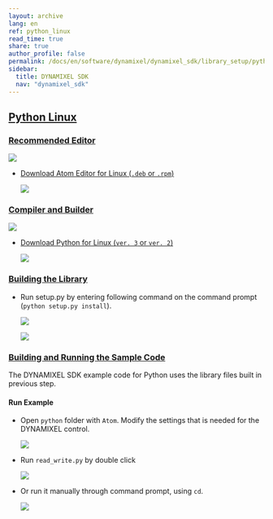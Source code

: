 ```yaml
---
layout: archive
lang: en
ref: python_linux
read_time: true
share: true
author_profile: false
permalink: /docs/en/software/dynamixel/dynamixel_sdk/library_setup/python_linux/
sidebar:
  title: DYNAMIXEL SDK
  nav: "dynamixel_sdk"
---
```


<style>body {counter-reset: h1 4 !important;}</style>
<div style="counter-reset: h2 8"></div>

<!--[dummy Header 1]>
  <h1 id="library-setup"><a href="#library-setup">Library Setup</a></h1>
<![end dummy Header 1]-->

## [Python Linux](#python-linux)

### [Recommended Editor](#recommended-editor)

![](/assets/images/sw/sdk/dynamixel_sdk/library_setup/python/atom-logo.jpg)

* [Download Atom Editor for Linux (`.deb` or `.rpm`)](https://atom.io/)

  ![](/assets/images/sw/sdk/dynamixel_sdk/library_setup/python/linux/library_file/a1.png)

### [Compiler and Builder](#compiler-and-builder)

![](/assets/images/sw/sdk/dynamixel_sdk/library_setup/python/python.png)

* [Download Python for Linux (`ver. 3` or `ver. 2`)](https://www.python.org/downloads/)

  ![](/assets/images/sw/sdk/dynamixel_sdk/library_setup/python/linux/library_file/b1.png)

### [Building the Library](#building-the-library)

* Run setup.py by entering following command on the command prompt (`python setup.py install`).

  ![](/assets/images/sw/sdk/dynamixel_sdk/library_setup/python/linux/library_file/py1.png)

  ![](/assets/images/sw/sdk/dynamixel_sdk/library_setup/python/linux/library_file/py3.png)

### [Building and Running the Sample Code](#building-and-running-the-sample-code)

The DYNAMIXEL SDK example code for Python uses the library files built in previous step.

#### Run Example

* Open `python` folder with `Atom`. Modify the settings that is needed for the DYNAMIXEL control. 

  ![](/assets/images/sw/sdk/dynamixel_sdk/library_setup/python/linux/sample_code/py5.png)


* Run `read_write.py` by double click

  ![](/assets/images/sw/sdk/dynamixel_sdk/library_setup/python/linux/sample_code/py2.png)

* Or run it manually through command prompt, using `cd`. 

  ![](/assets/images/sw/sdk/dynamixel_sdk/library_setup/python/linux/sample_code/py4.png)

